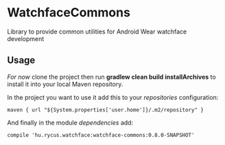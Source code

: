# WatchfaceCommons
Library to provide common utilities for Android Wear watchface development

Usage
-----
*For now* clone the project then run **gradlew clean build installArchives** to install it into your local Maven repository.

In the project you want to use it add this to your *repositories* configuration:
```
maven { url "${System.properties['user.home']}/.m2/repository" }
```

And finally in the module *dependencies* add:
```
compile 'hu.rycus.watchface:watchface-commons:0.8.0-SNAPSHOT'
```

